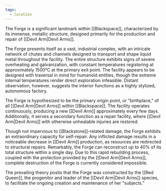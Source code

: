 ```yaml
---
tags:
  - location
---
```

The Forge is a significant landmark within [[Blackspace]], characterized by its immense, metallic structure, designed primarily for the production and repair of [[Devil Arm|Devil Arms]].

The Forge presents itself as a vast, industrial complex, with an intricate network of chutes and channels designed to transport and shape liquid metal throughout the facility. The entire structure exhibits signs of severe overheating and galvanization, with constant temperatures registering at approximately 1500°C at the primary exit point. The facility appears to be designed with traversal in mind for humanoid entities, though the extreme internal temperatures render direct exploration infeasible. Distant observation, however, suggests the interior functions as a highly stylized, autonomous factory.

The Forge is hypothesized to be the primary origin point, or "birthplace," of all [[Devil Arm|Devil Arms]] within [[Blackspace]]. The facility operates continuously, producing a new [[Devil Arm]] approximately every few days. Additionally, it serves a secondary function as a repair facility, where [[Devil Arm|Devil Arms]] with otherwise unhealable injuries are restored.

Though not impervious to [[Blackstone]]-related damage, the Forge exhibits an extraordinary capacity for self-repair. Any inflicted damage results in a noticeable decrease in [[Devil Arm]] production, as resources are redirected to structural repairs. Remarkably, the Forge can reconstruct up to 40% of its total structure within a single day. Due to this rapid rebuilding process, coupled with the protection provided by the [[Devil Arm|Devil Arms]], complete destruction of the Forge is currently considered impossible.

The prevailing theory posits that the Forge was constructed by the [[Red Queen]], the progenitor and leader of the [[Devil Arm|Devil Arms]] species, to facilitate the ongoing creation and maintenance of her "subjects."